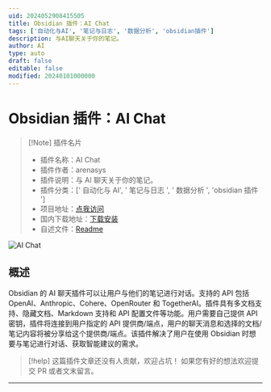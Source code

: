 ```yaml
---
uid: 2024052908415505
title: Obsidian 插件：AI Chat
tags: ['自动化与AI', '笔记与日志', '数据分析', 'obsidian插件']
description: 与AI聊天关于你的笔记。
author: AI
type: auto
draft: false
editable: false
modified: 20240101000000
---
```


# Obsidian 插件：AI Chat

> [!Note] 插件名片
> - 插件名称：AI Chat
> - 插件作者：arenasys
> - 插件说明：与 AI 聊天关于你的笔记。
> - 插件分类：[' 自动化与 AI', ' 笔记与日志 ', ' 数据分析 ', 'obsidian 插件 ']
> - 项目地址：[点我访问](https://github.com/arenasys/obsidian-ai-chat)
> - 国内下载地址：[下载安装](https://pkmer.cn/products/plugin/pluginMarket/?arenasys-ai-chat)
> - 自述文件：[Readme](https://ghproxy.net/https://raw.githubusercontent.com/arenasys/obsidian-ai-chat/master/README.md)

![AI Chat](https://cdn.pkmer.cn/covers/arenasys-ai-chat.png!pkmer)

## 概述

Obsidian 的 AI 聊天插件可以让用户与他们的笔记进行对话。支持的 API 包括 OpenAI、Anthropic、Cohere、OpenRouter 和 TogetherAI。插件具有多文档支持、隐藏文档、Markdown 支持和 API 配置文件等功能。用户需要自己提供 API 密钥，插件将连接到用户指定的 API 提供商/端点，用户的聊天消息和选择的文档/笔记内容将被分享给这个提供商/端点。该插件解决了用户在使用 Obsidian 时想要与笔记进行对话、获取智能建议的需求。

> [!help]
> 这篇插件文章还没有人贡献，欢迎占坑！
> 如果您有好的想法欢迎提交 PR 或者文末留言。

---



